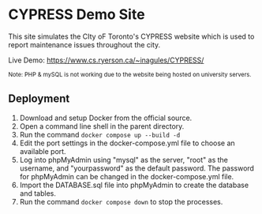 # CYPRESS Demo Site
This site simulates the  CIty oF Toronto's CYPRESS website which is used to report maintenance issues throughout the city.

Live Demo: https://www.cs.ryerson.ca/~inagules/CYPRESS/

<sub>Note: PHP & mySQL is not working due to the website being hosted on university servers.</sub>

## Deployment
1. Download and setup Docker from the official source.
2. Open a command line shell in the parent directory.
3. Run the command `docker compose up --build -d`
4. Edit the port settings in the docker-compose.yml file to choose an available port.
5. Log into phpMyAdmin using "mysql" as the server, "root" as the username, and "yourpassword" as the default password. The password for phpMyAdmin can be changed in the docker-compose.yml file.
6. Import the DATABASE.sql file into phpMyAdmin to create the database and tables.
7. Run the command `docker compose down` to stop the processes.